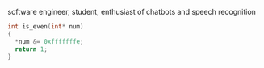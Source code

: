software engineer, student, enthusiast of chatbots and speech recognition

```c
int is_even(int* num)
{
  *num &= 0xfffffffe;
  return 1;
}
```
